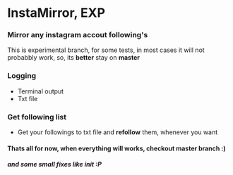 # InstaMirror, EXP
### Mirror any instagram accout following's

This is experimental branch, for some tests, in most cases it will not probabbly work, so, its **better** stay on **master** 
### Logging
- Terminal output
- Txt file

### Get following list
- Get your followings to txt file and **refollow** them, whenever you want

#### Thats all for now, when everything will works, checkout master branch :)

##### and some small fixes like __init__ :P
